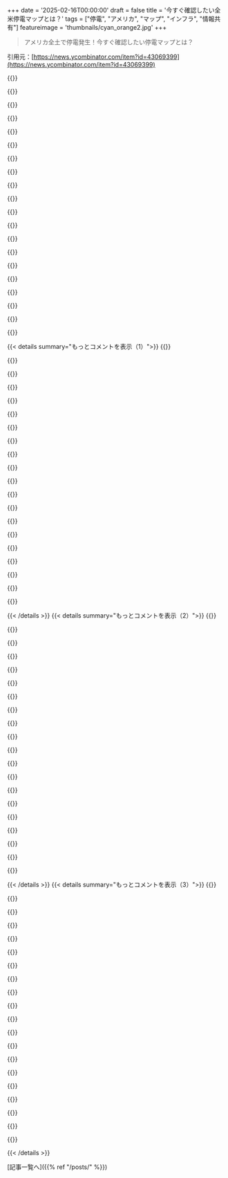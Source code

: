+++
date = '2025-02-16T00:00:00'
draft = false
title = '今すぐ確認したい全米停電マップとは？'
tags = ["停電", "アメリカ", "マップ", "インフラ", "情報共有"]
featureimage = 'thumbnails/cyan_orange2.jpg'
+++

> アメリカ全土で停電発生！今すぐ確認したい停電マップとは？

引用元：[https://news.ycombinator.com/item?id=43069399](https://news.ycombinator.com/item?id=43069399)

{{<matomeQuote body="これはとても面白いビジネスだね。一般ユーザーにはシンプルで魅力的だけど、ビジネスユーザー向けにはAPIで統合データにアクセスするのに月$1,000の価値があるみたい。似たようなビジネスはたくさんあると思うけど、顧客層が分からない。月$1,000は高いと思うけど、私は特に必要ないんだよね。" userName="iandanforth" createdAt="2025-02-16T17:24:47" color="">}}

{{<matomeQuote body="複雑なデータセットは常に需要があるよね！もっとシンプルなものに取り組めばよかったと感じてる。このデータは常に変わるし、報告の基準もないからメンテナンスが大変なんだ。できるだけ情報を簡単にするように頑張ってるけど、かなりの労力だね。" userName="vonadz" createdAt="2025-02-16T17:39:35" color="#ff5c5c">}}

{{<matomeQuote body="このようなデータの需要についてもっと知りたいな。私も似たような複雑なデータのスタートアップを持っていて、売る相手を知りたいと思ってるんだ。" userName="senordevnyc" createdAt="2025-02-16T18:43:43" color="">}}

{{<matomeQuote body="話したいなら、tech at poweroutage.usにメールしてくれ！" userName="vonadz" createdAt="2025-02-16T18:57:05" color="">}}

{{<matomeQuote body="あなたたちは電力会社と直接連携してるの？それとも自分たちでデータを取ってるの？" userName="iFred" createdAt="2025-02-16T18:05:22" color="">}}

{{<matomeQuote body="両方やってるよ！" userName="vonadz" createdAt="2025-02-16T18:12:32" color="">}}

{{<matomeQuote body="私の地元のISPは、自社のサービス状況マップに電力障害を重ねて表示してるみたい。停電の時にサポートの電話が減ると思う。おそらくPG&Eからそのデータを直接得てるんだ。https://www.monkeybrains.net/map/" userName="medmunds" createdAt="2025-02-16T18:21:22" color="">}}

{{<matomeQuote body="使い道は、全国に物理的な店舗がたくさんあるビジネスだね。悪天候や通行止め、停電を追跡する必要がある。フランチャイズがたくさんあるなら、月$1,000なんて安いもんだよ。たとえば、7時にオープンの店舗が4時に停電を報告されたら、行動を起こすための実用的な情報になるから。" userName="neither_color" createdAt="2025-02-17T02:12:15" color="#38d3d3">}}

{{<matomeQuote body="正直な質問だが...こういう事業を思いつくことは何度もあったけど、著作権法の問題に直面しそうでちょっと怖い。データは自分のものじゃないけど、それを集めて変換して再パッケージにすれば人に役立てられると感じている。ただ、そのデータはどこから来たのかが気になる。収集したデータが他人のものなのに価値を付けるのは問題にならないのか？大企業は頻繁にやってるけど、小さい会社はリスクが大きくないのかな？" userName="dawnchorus" createdAt="2025-02-16T23:15:11" color="">}}

{{<matomeQuote body="その辺の問題は、地域ややってること、データの取得先によって変わると思うよ。https://libraries.emory.edu/research/copyright/copyright-dat..." userName="thfuran" createdAt="2025-02-16T23:45:01" color="">}}

{{<matomeQuote body="Patio11がStormPulseの創業者と話したポッドキャストがめっちゃ面白かったって話かな。ビジネスや政府がこういう情報をどう大事にしてるかについて語ってたよ。" userName="anitil" createdAt="2025-02-16T22:06:42" color="#ff5c5c">}}

{{<matomeQuote body="この写真を見ると相変わらず面白いね。" userName="patio11" createdAt="2025-02-16T22:26:46" color="">}}

{{<matomeQuote body="電力がないと冷凍庫が使えなくて食品が腐っちゃうって、スーパーのことが思い浮かぶよ。" userName="brookst" createdAt="2025-02-16T17:38:12" color="">}}

{{<matomeQuote body="スーパーは自分の冷凍庫がちゃんと電力入ってるか確認しなくても大丈夫だと思う。モニターも人もコンピュータもいるし！　それに、自宅の顧客でも停電と思ったら連絡くれるよ。" userName="dfxm12" createdAt="2025-02-16T18:15:19" color="">}}

{{<matomeQuote body="中央のオペレーションを考えた方がいいよ。個別の店はもちろん電力が切れたのをすぐ気付くよね。でもその後どうするの？近くの他の店に電話しまくるわけ？どこが冷蔵庫に空きがあるか確認するのは大変そう。中央で情報を集約できれば、1000ドル/月の価値があるかもしれないよ。大規模停電の時に（顧客が1000人以上の）連絡を受け取れるなんて運がいい方だよ。" userName="brookst" createdAt="2025-02-16T18:31:24" color="#ff33a1">}}

{{<matomeQuote body="電力がない時に、どうやって本部に報告するんだ？状況がひどいときは携帯電話のタワーすらダウンしてるかもしれないよ。" userName="chabska" createdAt="2025-02-17T01:15:50" color="">}}

{{<matomeQuote body="バックアップバッテリーがあればいいね。携帯電話が使えなくなるのが心配なら、Starlinkを使うのもアリだよ。" userName="kortilla" createdAt="2025-02-17T07:40:46" color="">}}

{{<matomeQuote body="信号やデータがなくなった理由を調査して、結局店に電力が切れてるのが分かるんだ。" userName="deathanatos" createdAt="2025-02-17T04:17:51" color="">}}

{{<matomeQuote body="それは月１千ドルよりはずっと高いよね。少なくとも調査を常に効果的にできるようにするなら。" userName="hnaccount_rng" createdAt="2025-02-17T07:23:54" color="">}}

{{<matomeQuote body="いや、そうじゃないよ。ここは発展途上国じゃないし。スーパーは１０年に一度くらいしかひどい停電に見舞われないから、そういう時は人を派遣する方がコスト的に有効だよ。" userName="kortilla" createdAt="2025-02-17T07:43:08" color="#ff33a1">}}

{{< details summary="もっとコメントを表示（1）">}}
{{<matomeQuote body="店舗がHQにパトロールしてるはずだから、反応がないと何か起きたってことでしょ。電力か接続かを確認する必要があるけど、ISPの場合は１千ドルは妥当だよね。" userName="therein" createdAt="2025-02-16T18:48:01" color="">}}

{{<matomeQuote body="グローサリーで働いたことないけど、他の業種の経験からすると、データをちゃんと整理できない無能なチームをまとめるのが大変なら、すぐに使えるソリューションに１千ドル払う方がいいと思うよ。" userName="orzig" createdAt="2025-02-16T18:53:54" color="">}}

{{<matomeQuote body="そのターンキーソリューションも似たような連中が作ってるんだろうけど、契約があるから文句言いやすいよね。" userName="shermantanktop" createdAt="2025-02-16T20:18:34" color="">}}

{{<matomeQuote body="去年、風が強くて大規模な停電があったんだけど、近所の店は複数のトラックで冷凍トレーラーが届いてた。物流に時間がかかって、食材の劣化が問題だったよ。ましてや農産物は救えなかったけど、冷凍食品は助かった。『賢い』企業なら停電を検知して、それに応じて機材を動かす作業を始めるんだろうけど、高すぎて無理だろうね。" userName="dylan604" createdAt="2025-02-16T19:27:11" color="#45d325">}}

{{<matomeQuote body="小さな店ほど食材を救おうとする傾向があると思う。寒い嵐で停電する場合は比較的簡単だし。でも大きいWalmartはすぐに発電機に切り替えるか、諦めちゃう。" userName="bombcar" createdAt="2025-02-16T21:18:20" color="">}}

{{<matomeQuote body="発電機は無いの？ラジオショップより大きいスーパーなら必ずバックアップがあると思うけど、損失が大きいから。小さなグローサリーでもバックアップ持ってるし、主要な電力供給ラインにあるから停電はほとんど無いよ。" userName="AngryData" createdAt="2025-02-16T23:26:28" color="">}}

{{<matomeQuote body="君の経験は珍しいよ。発電機は高くてメンテも必要で、多くの店は持ってない場合がある。データセンターで働いたことがある人はわかると思うけど、必要なときに動かないこともあるからね。多くのグローサリーは短期の冷凍トレーラーを借りる方がいいみたい。" userName="brookst" createdAt="2025-02-17T04:42:32" color="#785bff">}}

{{<matomeQuote body="実際には全てを動かす能力がある発電機を持っているところは少ないよ。その特定の店は限られた照明とレジだけ動かせるだけだった。思っているより発電機は簡単じゃないんだ。実際のソリューションを見てない人が言ってることが多い。" userName="dylan604" createdAt="2025-02-17T19:49:12" color="">}}

{{<matomeQuote body="隣のエリアで停電が起きたら、自分のエリアも影響受ける可能性あるんじゃない？周囲のメンテナンスが必要だったら、自分のところも準備しておくべきかも。ストアオーナーには役立つ情報だろうな。" userName="alt227" createdAt="2025-02-16T18:21:41" color="">}}

{{<matomeQuote body="今のスーパーマーケットはほとんどジェネレーター備えてるよ。冷凍や冷蔵の在庫の価値が大きいから、損失を避けるためにね。ただ、小規模な店はそうではないかも。" userName="SoftTalker" createdAt="2025-02-16T18:52:32" color="">}}

{{<matomeQuote body="物流や人の移動に関するものには影響大だよね。停電って、自分が直接コントロールできない部分の重要なことを無効にしちゃうから。市の一部だけ停電することもあるし、どの箇所が停電してるのか、リアルタイムで情報を知るのはすごく役立つ。" userName="seu" createdAt="2025-02-16T19:00:46" color="#785bff">}}

{{<matomeQuote body="Genscapeで働いてた人知ってるけど、彼らはライブの発電データを売ってるビジネスだったみたい。主に電力会社の許可なしで、ハンズオフでやってたみたい。発電所の近くに土地があれば、センサーを設置してスペースを貸すこともあったらしい。データを集めて売ってるこういうビジネスはたくさんあるみたいね。" userName="barake" createdAt="2025-02-16T20:44:33" color="#38d3d3">}}

{{<matomeQuote body="IoTやってたときに、こういうサービスがあれば超助かったな。大規模な停電が起きてもすぐに把握できてたはずだし。まぁデータはあったけど、プラットフォームがその状態に対応してなかったから、改修にはかなり時間がかかりそうだったよ。" userName="lovich" createdAt="2025-02-17T06:35:49" color="">}}

{{<matomeQuote body="月1000ドルは、俺が以前に企業カードで請求してたくらいの金額。意外と安いと思うよ。年収が100万ドルのビジネスなら、月の収益の1/83にしかならないし、むしろ安すぎじゃないかな。" userName="0xbadcafebee" createdAt="2025-02-16T22:50:36" color="">}}

{{<matomeQuote body="うちも似たようなサービスをもっと高い金額で買ってるよ。実際、これらの集約サービスは、基盤のAPIの変更をスムーズにこなしてるから、15～30社の個別API業者を相手にするのは大変だもん。" userName="javier2" createdAt="2025-02-16T23:45:58" color="#ff5c5c">}}

{{<matomeQuote body="アメリカの電力供給者は、リアルタイムデータを政府に送っていて、それがODINという単一のアクセスポイントで提供されてるよ。" userName="freeopinion" createdAt="2025-02-17T01:05:37" color="">}}

{{<matomeQuote body="全く異なるビジネスの集約サービスについて言ってたけどね。" userName="javier2" createdAt="2025-02-17T14:48:51" color="">}}

{{<matomeQuote body="ほとんどのところはそうじゃないよ。3000以上の電力会社のうち、155社だけだから。" userName="vonadz" createdAt="2025-02-17T06:50:42" color="">}}

{{<matomeQuote body="アメリカはどうしてこんなに整理されてるの？カナダはすごくバラバラで、オープンデータは地方や州で色々な形式で公開されてるし、透明性がない感じなんだ。でもアメリカのデータはよく整理されてる気がする。データの提供者が優秀なのか、サイトのクリエイターがうまくまとめてるのか疑問だぜ。" userName="luxurytent" createdAt="2025-02-16T19:32:58" color="#ff33a1">}}

{{<matomeQuote body="オバマ政権時代の2013年に、政府機関でオープンデータを推進するプロジェクトが始まったんだ。＞”2013年5月9日、オバマ大統領が政府情報をオープンで機械可読なデータをデフォルトとする大統領令に署名した。”<br>それにより、情報がもっと利用しやすくなったんだよ。オーストラリア政府も同じように取り組んだし、Data.govが中心になってるんだ。政府のデータハッカソンもあって、いいプロジェクトも生まれたんだ。" userName="evolve2k" createdAt="2025-02-16T19:53:48" color="#38d3d3">}}


{{< /details >}}
{{< details summary="もっとコメントを表示（2）">}}
{{<matomeQuote body="これはサードパーティのサイトで、ユーティリティのウェブサイトをスクレイピングしてるだけだから、オープンデータの取り組みは関係ないよ。" userName="cavisne" createdAt="2025-02-16T22:25:25" color="">}}

{{<matomeQuote body="オープンデータ文化が10年以上続いてるおかげでここまで来られたんだ。電力会社は社会的責任を持っているふりをすることが多いから、データを開放することで良いイメージを持たれるのが狙いかな。" userName="evolve2k" createdAt="2025-02-17T06:31:41" color="">}}

{{<matomeQuote body="オープンデータ文化のおかげでここまで来たよ。次のステップについては、俺の返事の範囲外だからな。" userName="evolve2k" createdAt="2025-02-17T06:32:07" color="">}}

{{<matomeQuote body="俺はクリエイターが優秀だと思う。彼らは色々な電力会社の停電マップをスクレイピングしてるだけだよ。電力会社によっては正確な停電マップがなくて、データが0になってる場所もあるし。" userName="notwhereyouare" createdAt="2025-02-16T19:46:00" color="">}}

{{<matomeQuote body="そういえば、カナダ版の地図もあるんだよ。" userName="icegreentea2" createdAt="2025-02-16T19:57:40" color="">}}

{{<matomeQuote body="マニトバ・ハイドロのページには、ケベックに1人の顧客がいるって書いてあるよ。南サイプレスってのが実際はマニトバの市町村らしい。二重カウントみたいなデータ問題がありそうだ。" userName="momothereal" createdAt="2025-02-16T20:58:17" color="">}}

{{<matomeQuote body="Hydro-Quebecのウェブアプリは、停電やサービス状況を確認するのにとても便利だよ。" userName="dpc050505" createdAt="2025-02-16T20:53:12" color="">}}

{{<matomeQuote body="早く電気が戻るといいね。自分はこのウェブサイトに関わってるから、質問があったら気軽に聞いて！データに興味があれば特に。" userName="vonadz" createdAt="2025-02-16T17:23:38" color="#ff33a1">}}

{{<matomeQuote body="すごいプロジェクトだね！ところで、あなたのLLCのページに”queries”が”qurries”って間違って書いてあったよ。意図的かどうかはわからないけど。" userName="data_ders" createdAt="2025-02-16T19:11:10" color="">}}

{{<matomeQuote body="指摘ありがとう！修正するよ。" userName="vonadz" createdAt="2025-02-16T19:30:36" color="">}}

{{<matomeQuote body="＞「パフォーマティブ」とは言えるね。過去の情報が視認できなければ、ただのパフォーマンスになっちゃう。停電中に現地にいれば状況はわかるけど、他の人は歴史的な情報も必要だよね。みんなが平等に情報を得られるかも考えないといけない。セキュリティばかり気にされるけど、過去の情報が何の脅威になるのか疑問。自分のシステムでは、いつ電気が戻ったかも記録されてる。" userName="m3047" createdAt="2025-02-16T18:54:04" color="#785bff">}}

{{<matomeQuote body="PG&Eは個々の地域のグリッドまでリアルタイムの停電マップを公開してるよ： https://pgealerts.alerts.pge.com/outage-tools/outage-map/" userName="lisper" createdAt="2025-02-16T17:44:41" color="#ff5c5c">}}

{{<matomeQuote body="コメッドも同様だよ（北イリノイとシカゴ）： https://secure.comed.com/FaceBook/Pages/outagemap.aspx?ipid=..." userName="joezydeco" createdAt="2025-02-16T18:46:25" color="#38d3d3">}}

{{<matomeQuote body="Entergyの停電マップは、これまで使った中で一番優れているよ。 https://www.etrviewoutage.com/map?state=TX" userName="bob1029" createdAt="2025-02-17T08:24:06" color="#45d325">}}

{{<matomeQuote body="それは本当に感心したよ！" userName="lisper" createdAt="2025-02-17T19:19:12" color="">}}

{{<matomeQuote body="今は改善されてるかもしれないけど、2-3年前の冬の大嵐では、PG&Eが停電を報告する革新的な方法にだけ注力してて、実際の修理には手が回ってなかった。停電してる時の”推定復旧時間”は完全に当てにならなかった。毎日午後6時になると、24時間前倒しで進んでたのが面白かった。" userName="LeoPanthera" createdAt="2025-02-17T03:24:13" color="#45d325">}}

{{<matomeQuote body="Pacific Powerもそうだけど、具体的な地域の境界がなくて、全体的にあやふやな数字しかないよね。" userName="blacksmith_tb" createdAt="2025-02-17T20:06:15" color="">}}

{{<matomeQuote body="PSE&GはNJの一部をカバーしてるよ。" userName="telcal" createdAt="2025-02-17T02:05:06" color="">}}

{{<matomeQuote body="PSE（Puget Sound Energy）もそうだね。" userName="magneticnorth" createdAt="2025-02-16T18:31:03" color="">}}

{{<matomeQuote body="Duke Energyもあるよ。" userName="natebc" createdAt="2025-02-16T20:00:48" color="">}}


{{< /details >}}
{{< details summary="もっとコメントを表示（3）">}}
{{<matomeQuote body="Oncor（テキサス）も。" userName="hk1337" createdAt="2025-02-16T18:12:46" color="">}}

{{<matomeQuote body="＞このUSマップはカナダやUKのマップと”power outage”の定義が違うのかな？大きな嵐とかのニュースがない限り、USの停電統計はかなり異常に思える。" userName="jeroenhd" createdAt="2025-02-16T17:47:23" color="">}}

{{<matomeQuote body="＞昨日の午後と夜に強い嵐が来たけど、うちは停電しなかったよ。でも州内で約85,000人が停電したのも驚きじゃない。今朝は倒れた木や傾いた電柱が結構あった。<br>今週初めに4インチの雨が降ったから、これを引き起こす要因になったのかも。" userName="_heimdall" createdAt="2025-02-16T17:49:57" color="#45d325">}}

{{<matomeQuote body="＞このレポートによると、UKでは5年の間に停電間隔の平均が3年半で、カナダだと1年未満ってことだよ（ページ8）。" userName="Symbiote" createdAt="2025-02-16T23:41:17" color="">}}

{{<matomeQuote body="＞数日間の雨（何インチか）と今朝の高風で前線が通過したから、停電の理由になるかも。" userName="thedougd" createdAt="2025-02-16T21:09:52" color="">}}

{{<matomeQuote body="今週末、東海岸で氷と風の悪い嵐があったみたいだね。" userName="827a" createdAt="2025-02-16T17:56:37" color="">}}

{{<matomeQuote body="このリンクはpoweroutage.usなんだけど、カナダ（https://poweroutage.com/ca）、イギリス（https://poweroutage.com/uk）、EU（https://poweroutage.com/eu）もカバーしてるらしい。USサイトからはリンクを載せてないのが不思議だね。特にカナダやUKの停電が少ないのとUSの差が面白い。" userName="samwillis" createdAt="2025-02-16T18:51:52" color="#ff33a1">}}

{{<matomeQuote body="イギリスの規制当局は、2002年にInterruptions Incentive Schemeを導入して、配電ネットワークの顧客の中断や失われた時間を減らすよう促進したんだ。これでネットワークの自動化への大規模な投資が促されたよ。" userName="scrlk" createdAt="2025-02-16T19:17:17" color="">}}

{{<matomeQuote body="要は、9sの違いは投資やコストってことだね。カナダでは、電力会社がコストを全てユーザーに押し付けて、高いCAPEX・低いOPEXネットワークが規制上のリターンを得るためにインセンティブがあるみたい。実際、カナダの電気料金はUSの顧客と比べて高いって聞く。もちろん信頼性が高いけど、年間5分のダウンタイムを得るためにそんなにお金を使う価値は感じないよ。商業や工業のユーザーは別かもしれないけど。" userName="Scoundreller" createdAt="2025-02-16T20:24:46" color="">}}

{{<matomeQuote body="そういえば、オンタリオ州とケベック州では、現在の平均ダウンタイムは4 9sを下回っていて、500分/年にかなり近いんだ。Ontariosのエネルギーボードのダッシュボードには、2023年の総平均停電時間が約5時間っていうのが出てたよ（過去10年ほどの平年と言えるかな）。Hydro Quebecも2023年の平均ダウンタイムが約4.5時間って言ってる。" userName="icegreentea2" createdAt="2025-02-16T21:40:15" color="#ff5c5c">}}

{{<matomeQuote body="アメリカも同じだね。ただ、テキサスはちょっと革新的なことをしてるみたい。ネットワークの過剰建設以外に何かするのが難しいのが現実で、テキサスは数年前のアイスストームの時には、ネットワークの過少建設で強く批判された。" userName="cavisne" createdAt="2025-02-16T22:34:33" color="">}}

{{<matomeQuote body="このマップを見て、パーセンテージで見ると本当に驚くよ。1000万人以上の顧客のいる州で、数千人しか停電していないってすごい功績だと思う。" userName="niceice" createdAt="2025-02-16T18:04:10" color="#785bff">}}

{{<matomeQuote body="まだ言ってないことがあるけど、先週この嵐の前にたくさん雨が降ったんだ。アラバマでは自分の地域で約4.5インチ降った。その前から地面が柔らかくなっていて、木が高い風に耐えやすくなってた。昨晩も雷が多かったし、実際に停電しなかったのが不思議なくらい。田舎でほとんど上に電線あって、木も電柱や電線の近くに多いから。" userName="_heimdall" createdAt="2025-02-16T17:53:19" color="">}}

{{<matomeQuote body="ジョージアに居て、昨晩ひどい雷雨が通り抜けて、短期間停電した。高い風と竜巻注意報が州の大部分で出てた。電線を地中に埋めるべきだよ。今年も例年通り、温度が60～70度、20～30度の急激な変動が続く。遅い冬と初春は、私たちの地域に嵐や竜巻をもたらすのが典型的。みんなが春の服を急いで着るのを見ると面白いけど、その後すぐに一番寒い日が来るからね。毎年これがあるから“フェイクスプリング”って呼んでる。この水曜日には雪の予報も出てるよ！" userName="echelon" createdAt="2025-02-16T17:38:51" color="">}}

{{<matomeQuote body="全米のことは言えないけど、バージニアの田舎では今週、ひどいアイスストームが襲ったんだ。約40時間も電気が切れてたよ。" userName="the_plus_one" createdAt="2025-02-16T17:30:14" color="">}}

{{<matomeQuote body="他のジョージアのコメントと同じく、朝の4時から6時まで激しい嵐があって、7時には収束した。20分間電気が切れたけど、必要な機器はバッテリーで動いてたよ。地下電力だし、アトランタでは木が倒れて多くの人が数時間停電したみたい。面白いのは、これがアメリカとヨーロッパの電力網の議論の後に起きたことだね。大きな嵐が変圧器や配電線に木を押し込むと、どこでも悪い一日になるんだ。" userName="Moto7451" createdAt="2025-02-16T17:52:04" color="#ff33a1">}}

{{<matomeQuote body="今朝、激しい雷雨があったよ。" userName="Willingham" createdAt="2025-02-16T17:24:43" color="">}}

{{<matomeQuote body="アトランタの南で朝5時頃に竜巻警報が出た。倒れた木や停電はあったけど、実際に私の地域で竜巻が触れたって話はまだ聞いてないよ。" userName="b0b_d0e" createdAt="2025-02-16T17:38:48" color="">}}

{{<matomeQuote body="そんなに悪くはないけど、メンフィスでは古い電線が上にあって、普通の天候でも大きな被害が出るんだ。" userName="warmedcookie" createdAt="2025-02-16T17:36:25" color="">}}

{{<matomeQuote body="もう少し詳細なヒートマップを主要なビジュアルにしたらどう？州境で色分けするのは直感的じゃないし、しばしば誤解を招くよ、メルカトル投影の批判なしでもね。" userName="leeoniya" createdAt="2025-02-16T17:42:20" color="">}}


{{< /details >}}


[記事一覧へ]({{% ref "/posts/" %}})
